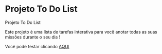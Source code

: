 # Projeto To Do List
 Projeto To Do List

 Este projeto é uma lista de tarefas interativa para você anotar todas as suas missões durante o seu dia !

 Você pode testar clicando <a href="https://caiopradodesouza.github.io/Projeto-To-Do-List/">AQUI</a>
